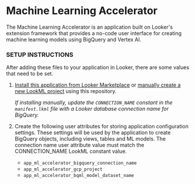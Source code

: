 # Machine Learning Accelerator

The Machine Learning Accelerator is an application built on Looker's extension framework that provides a no-code user interface for creating machine learning models using BigQuery and Vertex AI.

### SETUP INSTRUCTIONS

After adding these files to your application in Looker, there are some values that need to be set.

1. [Install this application from Looker Marketplace](https://cloud.google.com/looker/docs/marketplace#installing_a_tool_from_the_marketplace) or [manually create a new LookML project](https://cloud.google.com/looker/docs/create-projects#cloning_a_public_git_repository) using this repository.

   *If installing manually, update the `CONNECTION_NAME` constant in the `manifest.lkml` file with a Looker database connection name for BigQuery.*

2. Create the following user attributes for storing application configuration settings. These settings will be used by the application to create BigQuery objects, including views, tables and ML models. The connection name user attribute value must match the  CONNECTION_NAME LookML constant value.

   - `app_ml_accelerator_bigquery_connection_name`
   - `app_ml_accelerator_gcp_project`
   - `app_ml_accelerator_bqml_model_dataset_name`

